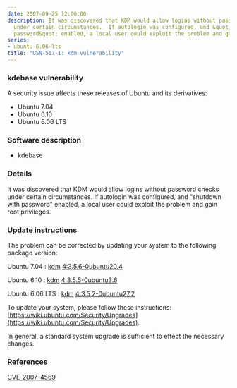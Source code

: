 ```yaml
---
date: 2007-09-25 12:00:00
description: It was discovered that KDM would allow logins without password checks
  under certain circumstances.  If autologin was configured, and &quot;shutdown with
  password&quot; enabled, a local user could exploit the problem and gain root privileges.
series:
- ubuntu-6.06-lts
title: "USN-517-1: kdm vulnerability"
---
```



### kdebase vulnerability

A security issue affects these releases of Ubuntu and its derivatives:

* Ubuntu 7.04
* Ubuntu 6.10
* Ubuntu 6.06 LTS

### Software description

* kdebase 

### Details

It was discovered that KDM would allow logins without password checks under certain circumstances. If autologin was configured, and &quot;shutdown with password&quot; enabled, a local user could exploit the problem and gain root privileges. 

### Update instructions

The problem can be corrected by updating your system to the following package version:

Ubuntu 7.04
 : [kdm](https://launchpad.net/ubuntu/+source/kdebase) <span> [4:3.5.6-0ubuntu20.4](https://launchpad.net/ubuntu/+source/kdebase/4:3.5.6-0ubuntu20.4) </span> 

Ubuntu 6.10
 : [kdm](https://launchpad.net/ubuntu/+source/kdebase) <span> [4:3.5.5-0ubuntu3.6](https://launchpad.net/ubuntu/+source/kdebase/4:3.5.5-0ubuntu3.6) </span> 

Ubuntu 6.06 LTS
 : [kdm](https://launchpad.net/ubuntu/+source/kdebase) <span> [4:3.5.2-0ubuntu27.2](https://launchpad.net/ubuntu/+source/kdebase/4:3.5.2-0ubuntu27.2) </span> 

To update your system, please follow these instructions: [https://wiki.ubuntu.com/Security/Upgrades](https://wiki.ubuntu.com/Security/Upgrades).

In general, a standard system upgrade is sufficient to effect the necessary changes. 

### References

 
 [CVE-2007-4569](http://people.ubuntu.com/~ubuntu-security/cve/CVE-2007-4569)
